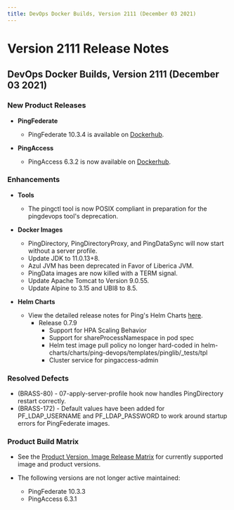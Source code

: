 ```yaml
---
title: DevOps Docker Builds, Version 2111 (December 03 2021)
---
```

# Version 2111 Release Notes

## DevOps Docker Builds, Version 2111 (December 03 2021)

### New Product Releases

- **PingFederate**
    - PingFederate 10.3.4 is available on [Dockerhub](https://hub.docker.com/r/pingidentity/pingfederate).


- **PingAccess**
    - PingAccess 6.3.2 is now available on [Dockerhub](https://hub.docker.com/r/pingidentity/pingaccess).



### Enhancements

- **Tools**
    - The pingctl tool is now POSIX compliant in preparation for the pingdevops tool's deprecation.


- **Docker Images**
    - PingDirectory, PingDirectoryProxy, and PingDataSync will now start without a server profile.
    - Update JDK to 11.0.13+8.
    - Azul JVM has been deprecated in Favor of Liberica JVM.
    - PingData images are now killed with a TERM signal.
    - Update Apache Tomcat to Version 9.0.55.
    - Update Alpine to 3.15 and UBI8 to 8.5.


- **Helm Charts**
    - View the detailed release notes for Ping's Helm Charts [here](https://helm.pingidentity.com/release-notes).
        - Release 0.7.9
            - Support for HPA Scaling Behavior
            - Support for shareProcessNamespace in pod spec
            - Helm test image pull policy no longer hard-coded in helm-charts/charts/ping-devops/templates/pinglib/_tests/tpl
            - Cluster service for pingaccess-admin






### Resolved Defects

- (BRASS-80) - 07-apply-server-profile hook now handles PingDirectory restart correctly.
- (BRASS-172) - Default values have been added for PF_LDAP_USERNAME and PF_LDAP_PASSWORD to work around startup errors for PingFederate images.

### Product Build Matrix

- See the [Product Version, Image Release Matrix](../../reference/productVersionMatrix/)
for currently supported image and product versions.

- The following versions are not longer active maintained:
    - PingFederate 10.3.3
    - PingAccess 6.3.1
